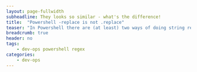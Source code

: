 ```yaml
---
layout: page-fullwidth
subheadline: They looks so similar - what's the difference!
title:  "Powershell -replace is not .replace"
teaser: "In Powershell there are (at least) two ways of doing string replacement..."
breadcrumb: true
header: no
tags:
    - dev-ops powershell regex
categories:
    - dev-ops
---
```

